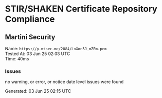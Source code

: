 # STIR/SHAKEN Certificate Repository Compliance

## Martini Security

Name: `https://p.mtsec.me/2884/LoXon5J_mZEm.pem`\
Tested At: 03 Jun 25 02:03 UTC\
Time: 40ms

### Issues

no warning, or error, or notice date level issues were found

Generated: 03 Jun 25 02:15 UTC